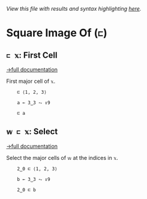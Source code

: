 *View this file with results and syntax highlighting [here](https://mlochbaum.github.io/BQN/help/firstcell_select.html).*

# Square Image Of (`⊏`)

## `⊏ 𝕩`: First Cell
[→full documentation](../doc/select.md)

First major cell of `𝕩`.

        ⊏ ⟨1, 2, 3⟩

        a ← 3‿3 ⥊ ↕9

        ⊏ a



## `𝕨 ⊏ 𝕩`: Select
[→full documentation](../doc/select.md)

Select the major cells of `𝕨` at the indices in `𝕩`.

        2‿0 ⊏ ⟨1, 2, 3⟩

        b ← 3‿3 ⥊ ↕9

        2‿0 ⊏ b
